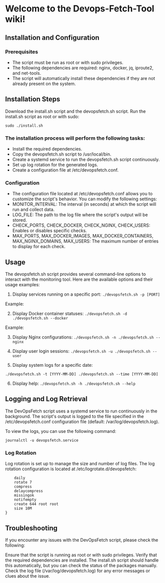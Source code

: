 # Welcome to the Devops-Fetch-Tool wiki!

## Installation and Configuration

### Prerequisites
* The script must be run as root or with sudo privileges.
* The following dependencies are required: nginx, docker, jq, iproute2, and net-tools. 
* The script will automatically install these dependencies if they are not already present on the system.

## Installation Steps
Download the install.sh script and the devopsfetch.sh script.
Run the install.sh script as root or with sudo:

`sudo ./install.sh`

### The installation process will perform the following tasks:
* Install the required dependencies.
* Copy the devopsfetch.sh script to /usr/local/bin.
* Create a systemd service to run the devopsfetch.sh script continuously.
* Set up log rotation for the generated logs.
* Create a configuration file at /etc/devopsfetch.conf.

### Configuration
* The configuration file located at /etc/devopsfetch.conf allows you to customize the script's behavior. You can modify the following settings:
* MONITOR_INTERVAL: The interval (in seconds) at which the script will run and collect data.
* LOG_FILE: The path to the log file where the script's output will be stored.
* CHECK_PORTS, CHECK_DOCKER, CHECK_NGINX, CHECK_USERS: Enables or disables specific checks.
* MAX_PORTS, MAX_DOCKER_IMAGES, MAX_DOCKER_CONTAINERS, MAX_NGINX_DOMAINS, MAX_USERS: The maximum number of entries to display for each check.


## Usage
The devopsfetch.sh script provides several command-line options to interact with the monitoring tool. Here are the available options and their usage examples:


1. Display services running on a specific port:
`./devopsfetch.sh -p [PORT]`

Example:

2. Display Docker container statuses:
`./devopsfetch.sh -d
./devopsfetch.sh --docker`

Example:

3. Display Nginx configurations:
`./devopsfetch.sh -n
./devopsfetch.sh --nginx`

4. Display user login sessions:
`./devopsfetch.sh -u
./devopsfetch.sh --user`

5. Display system logs for a specific date:

`./devopsfetch.sh -t [YYYY-MM-DD]
./devopsfetch.sh --time [YYYY-MM-DD]`

6. Display help:
`./devopsfetch.sh -h
./devopsfetch.sh --help`



## Logging and Log Retrieval
The DevOpsFetch script uses a systemd service to run continuously in the background. The script's output is logged to the file specified in the /etc/devopsfetch.conf configuration file (default: /var/log/devopsfetch.log).

To view the logs, you can use the following command:

`journalctl -u devopsfetch.service`


### Log Rotation
Log rotation is set up to manage the size and number of log files. The log rotation configuration is located at /etc/logrotate.d/devopsfetch:


```/var/log/devopsfetch.log {
    daily
    rotate 7
    compress
    delaycompress
    missingok
    notifempty
    create 644 root root
    size 10M
}
```

## Troubleshooting
If you encounter any issues with the DevOpsFetch script, please check the following:

Ensure that the script is running as root or with sudo privileges.
Verify that the required dependencies are installed. The install.sh script should handle this automatically, but you can check the status of the packages manually.
Check the log file (/var/log/devopsfetch.log) for any error messages or clues about the issue.


